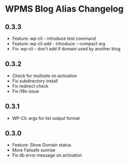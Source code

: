 WPMS Blog Alias Changelog
=========================

0.3.3
-----
 - Feature: wp-cli - introduce test command
 - Feature: wp-cli add - introduce --compact arg
 - Fix: wp-cli - don't add if domain used by another blog

0.3.2
-----
 - Check for multisite on activation
 - Fix subdirectory install
 - Fix redirect check
 - Fix i18n issue

0.3.1
-----
 - WP-Cli: args for list output format 

0.3.0
-----
 - Feature: Show Domain status
 - More Failsafe sunrise
 - Fix db error message on activation
